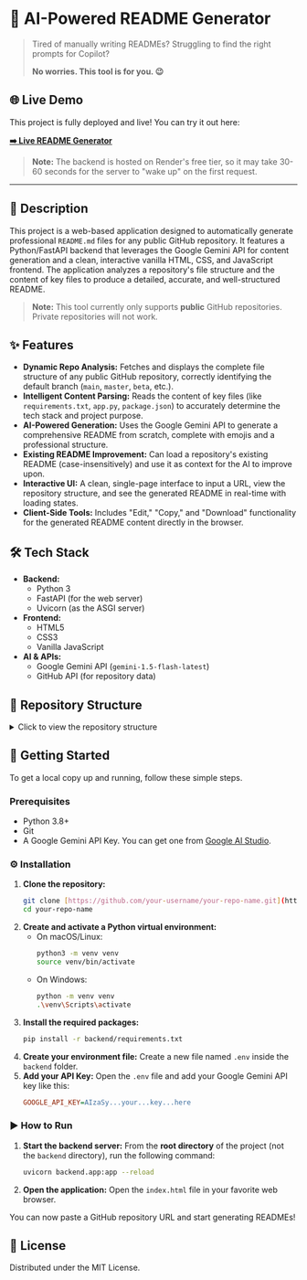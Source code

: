 # 📛 AI-Powered README Generator

> Tired of manually writing READMEs? Struggling to find the right prompts for Copilot?
>
> **No worries. This tool is for you. 😉**

## 🌐 Live Demo

This project is fully deployed and live! You can try it out here:

**[➡️ Live README Generator](https://kool-k.github.io/Github-README.md-Generator-Website-Version-1-V1-/)**

> **Note:** The backend is hosted on Render's free tier, so it may take 30-60 seconds for the server to "wake up" on the first request.

---

## 📜 Description

This project is a web-based application designed to automatically generate professional `README.md` files for any public GitHub repository. It features a Python/FastAPI backend that leverages the Google Gemini API for content generation and a clean, interactive vanilla HTML, CSS, and JavaScript frontend. The application analyzes a repository's file structure and the content of key files to produce a detailed, accurate, and well-structured README.

> **Note:** This tool currently only supports **public** GitHub repositories. Private repositories will not work.

## ✨ Features

* **Dynamic Repo Analysis:** Fetches and displays the complete file structure of any public GitHub repository, correctly identifying the default branch (`main`, `master`, `beta`, etc.).
* **Intelligent Content Parsing:** Reads the content of key files (like `requirements.txt`, `app.py`, `package.json`) to accurately determine the tech stack and project purpose.
* **AI-Powered Generation:** Uses the Google Gemini API to generate a comprehensive README from scratch, complete with emojis and a professional structure.
* **Existing README Improvement:** Can load a repository's existing README (case-insensitively) and use it as context for the AI to improve upon.
* **Interactive UI:** A clean, single-page interface to input a URL, view the repository structure, and see the generated README in real-time with loading states.
* **Client-Side Tools:** Includes "Edit," "Copy," and "Download" functionality for the generated README content directly in the browser.

## 🛠️ Tech Stack

* **Backend:**
    * Python 3
    * FastAPI (for the web server)
    * Uvicorn (as the ASGI server)
* **Frontend:**
    * HTML5
    * CSS3
    * Vanilla JavaScript
* **AI & APIs:**
    * Google Gemini API (`gemini-1.5-flash-latest`)
    * GitHub API (for repository data)

## 📂 Repository Structure

<details>

<summary>Click to view the repository structure</summary>
   
```
.
├── .gitignore
├── backend/
│   ├── .env
│   ├── pycache/
│   ├── app.py
│   └── requirements.txt
├── index.html
├── script.js
├── styles.css
└── venv/
```

</details>

## 🚀 Getting Started

To get a local copy up and running, follow these simple steps.

### Prerequisites

* Python 3.8+
* Git
* A Google Gemini API Key. You can get one from [Google AI Studio](https://aistudio.google.com/).

### ⚙️ Installation

1.  **Clone the repository:**
    ```bash
    git clone [https://github.com/your-username/your-repo-name.git](https://github.com/your-username/your-repo-name.git)
    cd your-repo-name
    ```
2.  **Create and activate a Python virtual environment:**
    * On macOS/Linux:
        ```bash
        python3 -m venv venv
        source venv/bin/activate
        ```
    * On Windows:
        ```bash
        python -m venv venv
        .\venv\Scripts\activate
        ```
3.  **Install the required packages:**
    ```bash
    pip install -r backend/requirements.txt
    ```
4.  **Create your environment file:**
    Create a new file named `.env` inside the `backend` folder.
5.  **Add your API Key:**
    Open the `.env` file and add your Google Gemini API key like this:
    ```ini
    GOOGLE_API_KEY=AIzaSy...your...key...here
    ```

### ▶️ How to Run

1.  **Start the backend server:**
    From the **root directory** of the project (not the `backend` directory), run the following command:
    ```bash
    uvicorn backend.app:app --reload
    ```
2.  **Open the application:**
    Open the `index.html` file in your favorite web browser.

You can now paste a GitHub repository URL and start generating READMEs!

## 📄 License

Distributed under the MIT License.
